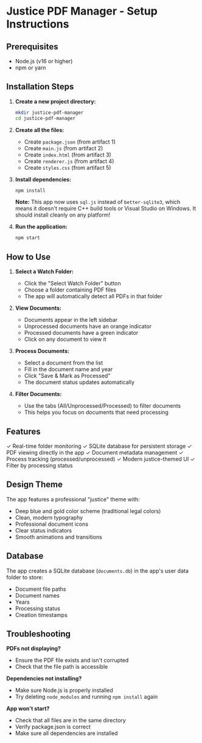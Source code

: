 # Justice PDF Manager - Setup Instructions

## Prerequisites
- Node.js (v16 or higher)
- npm or yarn

## Installation Steps

1. **Create a new project directory:**
   ```bash
   mkdir justice-pdf-manager
   cd justice-pdf-manager
   ```

2. **Create all the files:**
   - Create `package.json` (from artifact 1)
   - Create `main.js` (from artifact 2)
   - Create `index.html` (from artifact 3)
   - Create `renderer.js` (from artifact 4)
   - Create `styles.css` (from artifact 5)

3. **Install dependencies:**
   ```bash
   npm install
   ```
   
   **Note:** This app now uses `sql.js` instead of `better-sqlite3`, which means it doesn't require C++ build tools or Visual Studio on Windows. It should install cleanly on any platform!

4. **Run the application:**
   ```bash
   npm start
   ```

## How to Use

1. **Select a Watch Folder:**
   - Click the "Select Watch Folder" button
   - Choose a folder containing PDF files
   - The app will automatically detect all PDFs in that folder

2. **View Documents:**
   - Documents appear in the left sidebar
   - Unprocessed documents have an orange indicator
   - Processed documents have a green indicator
   - Click on any document to view it

3. **Process Documents:**
   - Select a document from the list
   - Fill in the document name and year
   - Click "Save & Mark as Processed"
   - The document status updates automatically

4. **Filter Documents:**
   - Use the tabs (All/Unprocessed/Processed) to filter documents
   - This helps you focus on documents that need processing

## Features

✓ Real-time folder monitoring
✓ SQLite database for persistent storage
✓ PDF viewing directly in the app
✓ Document metadata management
✓ Process tracking (processed/unprocessed)
✓ Modern justice-themed UI
✓ Filter by processing status

## Design Theme

The app features a professional "justice" theme with:
- Deep blue and gold color scheme (traditional legal colors)
- Clean, modern typography
- Professional document icons
- Clear status indicators
- Smooth animations and transitions

## Database

The app creates a SQLite database (`documents.db`) in the app's user data folder to store:
- Document file paths
- Document names
- Years
- Processing status
- Creation timestamps

## Troubleshooting

**PDFs not displaying?**
- Ensure the PDF file exists and isn't corrupted
- Check that the file path is accessible

**Dependencies not installing?**
- Make sure Node.js is properly installed
- Try deleting `node_modules` and running `npm install` again

**App won't start?**
- Check that all files are in the same directory
- Verify package.json is correct
- Make sure all dependencies are installed